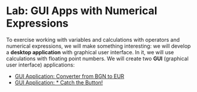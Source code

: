 # Lab: GUI Apps with Numerical Expressions

To exercise working with variables and calculations with operators and numerical expressions, we will make something interesting: we will develop a **desktop application** with graphical user interface. In it, we will use calculations with floating point numbers. We will create two **GUI** (graphical user interface) applications:

* [GUI Application: Converter from BGN to EUR](bgn-to-eur-converter.md)
* [GUI Application: \* Catch the Button!](catch-the-button.md)
